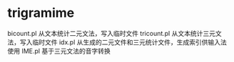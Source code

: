 # trigramime
bicount.pl 从文本统计二元文法，写入临时文件
tricount.pl 从文本统计三元文法，写入临时文件
idx.pl 从生成的二元文件和三元统计文件，生成索引供输入法使用
IME.pl 基于三元文法的音字转换
